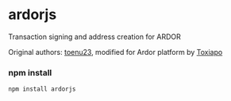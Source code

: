# ardorjs

Transaction signing and address creation for ARDOR

Original authors: [toenu23](https://github.com/toenu23/nxtjs), modified for Ardor platform by [Toxiapo](https://github.com/Toxiapo/ardorjs)

### npm install
`npm install ardorjs`
